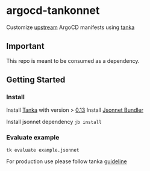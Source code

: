 # argocd-tankonnet
 Customize [upstream](https://github.com/argoproj/argo-cd/tree/master/manifests) ArgoCD manifests using [tanka](https://tanka.dev)

## Important

This repo is meant to be consumed as a dependency.
## Getting Started

### Install

Install [Tanka](https://tanka.dev/install) with version > [0.13](https://github.com/grafana/tanka/blob/v0.16.0/CHANGELOG.md#013-2020-12-11)
Install [Jsonnet Bundler](https://tanka.dev/install#jsonnet-bundler)

Install jsonnet dependency `jb install`

### Evaluate example

`tk evaluate example.jsonnet`

For production use please follow tanka [guideline](https://tanka.dev/tutorial/overview)
